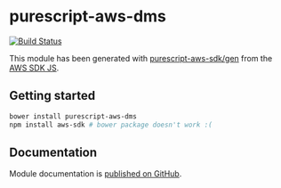 # purescript-aws-dms

[![Build Status](https://app.wercker.com/status/5909b9e96d1080804b17a28f72f87b6b/s/master)](https://app.wercker.com/project/byKey/5909b9e96d1080804b17a28f72f87b6b)

This module has been generated with [purescript-aws-sdk/gen](https://github.com/purescript-aws-sdk/gen) from the [AWS SDK JS](https://github.com/aws/aws-sdk-js).

## Getting started

```sh
bower install purescript-aws-dms
npm install aws-sdk # bower package doesn't work :(
```

## Documentation

Module documentation is [published on GitHub](https://github.com/purescript-aws-sdk/purescript-aws-dms/tree/master/docs).

